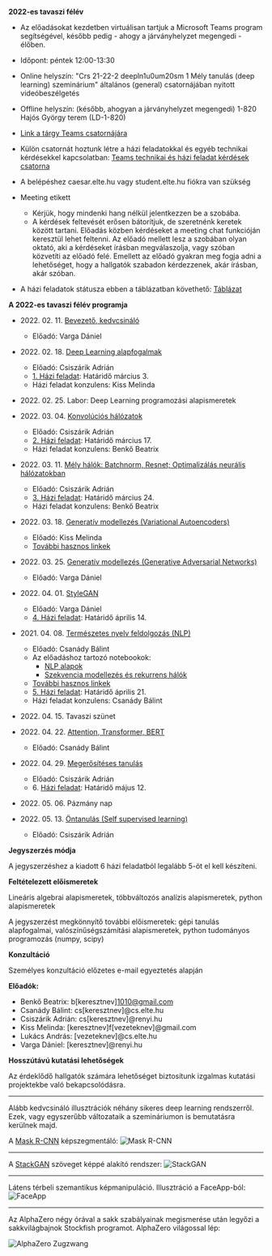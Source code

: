 **2022-es tavaszi félév**

- Az előadásokat kezdetben virtuálisan tartjuk a Microsoft Teams program segítségével, később pedig - ahogy a járványhelyzet megengedi - élőben.
- Időpont: péntek 12:00-13:30 
- Online helyszín: "Crs 21-22-2 deepln1u0um20sm 1 Mély tanulás (deep learning) szeminárium" általános (general) csatornájában nyitott videóbeszélgetés
- Offline helyszín: (később, ahogyan a járványhelyzet megengedi) 1-820 Hajós György terem (LD-1-820)
- [Link a tárgy Teams csatornájára](https://bit.ly/3sA3zjI)
- Külön csatornát hoztunk létre a házi feladatokkal és egyéb technikai kérdésekkel kapcsolatban: [Teams technikai és házi feladat kérdések csatorna](https://bit.ly/3BcDawa)

- A belépéshez caesar.elte.hu vagy student.elte.hu fiókra van szükség
- Meeting etikett
    + Kérjük, hogy mindenki hang nélkül jelentkezzen be a szobába.
    + A kérdések feltevését erősen bátorítjuk, de szeretnénk keretek között tartani. Előadás közben kérdéseket a meeting chat funkcióján keresztül lehet feltenni. Az előadó mellett lesz a szobában olyan oktató, aki a kérdéseket írásban megválaszolja, vagy szóban közvetíti az előadó felé. Emellett az előadó gyakran meg fogja adni a lehetőséget, hogy a hallgatók szabadon kérdezzenek, akár írásban, akár szóban.

- A házi feladatok státusza ebben a táblázatban követhető: [Táblázat](https://bit.ly/3gDgUCl)

**A 2022-es tavaszi félév programja**


- 2022\. 02\. 11\. [Bevezető, kedvcsináló](docs/elte-deeplearning-starter-2021.pdf)
    + Előadó: Varga Dániel


- 2022\. 02\. 18\. [Deep Learning alapfogalmak](docs/dl2021_nn_bevezeto.pdf)
    + Előadó: Csiszárik Adrián
    + [1\. Házi feladat](https://colab.research.google.com/drive/10a_O1RO3OZ3i6Jj_O8w0XScYJQcyiAyf#scrollTo=Oefmx5K2WCPk): Határidő március 3.
    + Házi feladat konzulens: Kiss Melinda


- 2022\. 02\. 25\. Labor: Deep Learning programozási alapismeretek


- 2022\. 03\. 04\. [Konvolúciós hálózatok](docs/dl2020_cnn.pdf)
    + Előadó: Csiszárik Adrián
    + [2\. Házi feladat](https://colab.research.google.com/drive/1LK-KFuyAiW39O1NX0YR8cvd8x5fr6nSp#scrollTo=-Oyd2Yyk94V7): Határidő március 17.
    + Házi feladat konzulens: Benkő Beatrix


- 2022\. 03\. 11\. [Mély hálók: Batchnorm, Resnet; Optimalizálás neurális hálózatokban](docs/dl2020_deep_nets.pdf)
    + Előadó: Csiszárik Adrián
    + [3\. Házi feladat](https://colab.research.google.com/drive/1QgppKeLY_eL2JgHxy5Bl_uYfn1ucK9Ey): Határidő március 24.
    + Házi feladat konzulens: Benkő Beatrix


- 2022\. 03\. 18\. [Generatív modellezés (Variational Autoencoders)](docs/dl2020_vae.pdf)
    + Előadó: Kiss Melinda
    + [További hasznos linkek](docs/dl2020_vae_links.md)


- 2022\. 03\. 25\. [Generatív modellezés (Generative Adversarial Networks)](docs/dl2020_gan_links.md)
    + Előadó: Varga Dániel


- 2022\. 04\. 01\. [StyleGAN](https://users.renyi.hu/~daniel/stylegan-szeminarium-2020.pdf)
    + Előadó: Varga Dániel
    + [4\. Házi feladat](https://colab.research.google.com/drive/1OxRHEfaZvqC_CkbSFctTzjrCLrh_JsHE): Határidő április 14.


- 2021\. 04\. 08\. [Természetes nyelv feldolgozás (NLP)](https://colab.research.google.com/drive/1cfy30mNHtAbhkvae4s3uyajbpGHz3uiL)
    + Előadó: Csanády Bálint
    + Az előadáshoz tartozó notebookok:
        - [NLP alapok](https://colab.research.google.com/drive/1sGLCeaeRX8IaCYoXDDNGuK0cLbti6A7f?usp=sharing)
        - [Szekvencia modellezés és rekurrens hálók](https://colab.research.google.com/drive/1jrRmTq_hLjhOGAjQVxRGzyrnr-pwj84A?usp=sharing)
    + [További hasznos linkek](docs/dl2020_nlp_links.md)
    + [5\. Házi feladat](https://colab.research.google.com/drive/1zacR9YfA1NXt6wIXVWO8hGqdQcrqIzVE?usp=sharing): Határidő április 21.
    + Házi feladat konzulens: Csanády Bálint


- 2022\. 04\. 15\. Tavaszi szünet


- 2022\. 04\. 22\. [Attention, Transformer, BERT](docs/dl2020_attention_links.md)
    + Előadó: Csanády Bálint


- 2022\. 04\. 29\. [Megerősítéses tanulás](docs/dl2021_rl.pdf)
    + Előadó: Csiszárik Adrián
    + 6\. [Házi feladat](https://colab.research.google.com/drive/1wkXMJRDBq3a8HO4ggeS88MHr1T_1IO_M?usp=sharing): Határidő május 12.


- 2022\. 05\. 06\. Pázmány nap


- 2022\. 05\. 13\. [Öntanulás (Self supervised learning)](https://lilianweng.github.io/lil-log/2019/11/10/self-supervised-learning.html)
    + Előadó: Csiszárik Adrián

**Jegyszerzés módja**

A jegyszerzéshez a kiadott 6 házi feladatból legalább 5-öt el kell készíteni.

**Feltételezett előismeretek**

Lineáris algebrai alapismeretek, többváltozós analízis alapismeretek, python alapismeretek

A jegyszerzést megkönnyítő további előismeretek: gépi tanulás alapfogalmai, valószínűségszámítási alapismeretek, python tudományos programozás (numpy, scipy)


**Konzultáció**

Személyes konzultáció előzetes e-mail egyeztetés alapján


**Előadók:**
* Benkő Beatrix: b[keresztnev]1010@gmail.com
* Csanády Bálint: cs[keresztnev]@cs.elte.hu
* Csiszárik Adrián: cs[keresztnev]@renyi.hu
* Kiss Melinda: [keresztnev]f[vezeteknev]@gmail.com
* Lukács András: [vezeteknev]@cs.elte.hu
* Varga Dániel: [keresztnev]@renyi.hu


**Hosszútávú kutatási lehetőségek**

Az érdeklődő hallgatók számára lehetőséget biztosítunk
izgalmas kutatási projektekbe való bekapcsolódásra.

---

Alább kedvcsináló illusztrációk néhány sikeres deep learning rendszerről. Ezek, vagy egyszerűbb változataik a szemináriumon is bemutatásra kerülnek majd.

A [Mask R-CNN](https://github.com/matterport/Mask_RCNN) képszegmentáló:
![Mask R-CNN](pics/mask-r-cnn-1.jpg "Mask R-CNN")

---

A [StackGAN](https://github.com/hanzhanggit/StackGAN) szöveget képpé alakító rendszer:
![StackGAN](pics/stackgan.jpg "StackGAN")

---

Látens térbeli szemantikus képmanipuláció. Illusztráció a FaceApp-ból:
![FaceApp](pics/faceapp.jpg "FaceApp")

---

Az AlphaZero négy órával a sakk szabályainak megismerése után legyőzi a sakkvilágbajnok Stockfish programot. AlphaZero világossal lép:

![AlphaZero Zugzwang](pics/alphazero-zugzwang.jpg "AlphaZero Zugzwang")
